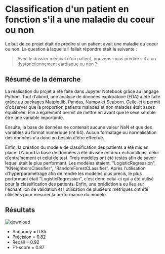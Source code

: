 # Classification d'un patient en fonction s'il a une maladie du coeur ou non

Le but de ce projet était de prédire si un patient avait une maladie du coeur ou non. La question à laquelle il fallait répondre était la suivante :
> Avec le dossier médical d'un patient, pouvons-nous prédire s'il a un dysfonctionnement cardiaque ou non ?

## Résumé de la démarche
La réalisation du projet a été faite dans Jupyter Notebook grâce au langage Python. Tout d'abord, une analyse de données exploratoire (EDA) a été faite grâce au packages Matplotlib, Pandas, Numpy et Seaborn. Celle-ci a permit d'observer que la proportion patients malades et non malades était assez équilibrée. Elle a également permit de mettre en avant que le sexe semble être une variable importante. 

Ensuite, la base de données ne contenait aucune valeur NaN et que des variables au format numérique (int 64). Aucun formatage ou normalisation des données n'a donc eu besoin d'être effectué.

Enfin, la création du modèle de classification des patients a été mis en place. D'abord la base de données a été divisée en deux échantillons, celui d'entraînement et celui de test. Trois modèles ont été testés afin de savoir lequel était le plus performant. Les modèles étaient, "LogisticRegression", "KNeighborsClassifier", "RandomForestCLassifier". Après l'utilisation d'hyperparamétrage afin de rendre les modèles plus précis, le plus performant était "LogisticRegression", c'est donc celui-ci qui a été utilisé pour la classification des patients. Enfin, une prédiction a eu lieu sur l'échantillon de validation et l'utilisation de plusieurs métriques ont été utilisées pour mesurer la performance du modèle. 

## Résultats
![download](https://github.com/user-attachments/assets/95d927d4-c268-48a0-9489-d6c8feda681d)

* Accuracy = 0.85
* Précision = 0.82
* Recall = 0.92
* F1-score = 0.87   
